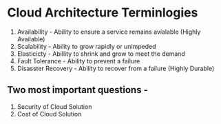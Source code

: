 # Cloud Architecture Terminlogies

1. Availability - Ability to ensure a service remains avialable (Highly Available)
2. Scalability - Ability to grow rapidly or unimpeded
3. Elasticicty - Abillity to shrink and grow to meet the demand
4. Fault Tolerance - Ability to prevent a failure
5. Disasster Recovery - Ability to recover from a failure (Highly Durable)

## Two most important questions -

1. Security of Cloud Solution
2. Cost of Cloud Solution
